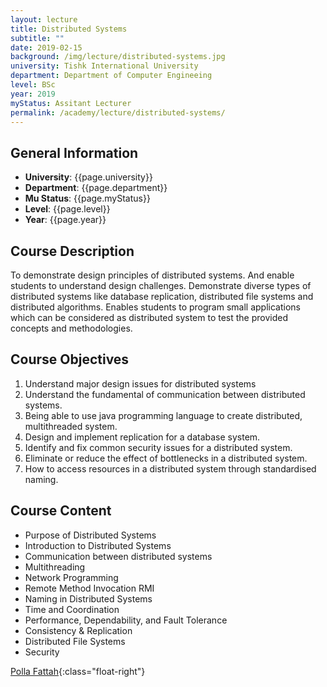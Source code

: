 ```yaml
---
layout: lecture
title: Distributed Systems
subtitle: ""
date: 2019-02-15
background: /img/lecture/distributed-systems.jpg
university: Tishk International University
department: Department of Computer Engineeing
level: BSc
year: 2019
myStatus: Assitant Lecturer
permalink: /academy/lecture/distributed-systems/
---
```


## General Information

- **University**: {{page.university}}
- **Department**: {{page.department}}
- **Mu Status**: {{page.myStatus}}
- **Level**: {{page.level}}
- **Year**: {{page.year}}

## Course Description

To demonstrate design principles of distributed systems. And enable students to understand design challenges.
Demonstrate diverse types of distributed systems like database replication, distributed file systems and distributed algorithms. Enables students to program small applications which can be considered as distributed system to test the provided concepts and methodologies.

## Course Objectives

1. Understand major design issues for distributed systems
2. Understand the fundamental of communication between distributed systems.
3. Being able to use java programming language to create distributed, multithreaded system.
4. Design and implement replication for a database system.
5. Identify and fix common security issues for a distributed system.
6. Eliminate or reduce the effect of bottlenecks in a distributed system.
7. How to access resources in a distributed system through standardised naming.

## Course Content

- Purpose of Distributed Systems
- Introduction to Distributed Systems
- Communication between distributed systems
- Multithreading
- Network Programming
- Remote Method Invocation RMI
- Naming in Distributed Systems
- Time and Coordination
- Performance, Dependability, and Fault Tolerance
- Consistency & Replication
- Distributed File Systems
- Security

[Polla Fattah](/){:class="float-right"}
&nbsp;
&nbsp;
